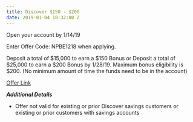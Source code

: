 ```yaml
---
title: Discover $150 - $200
date: 2019-01-04 18:32:00 Z
---
```


Open your account by 1/14/19

Enter Offer Code: NPBE1218 when applying.

Deposit a total of $15,000 to earn a $150 Bonus or Deposit a total of $25,000 to earn a $200 Bonus by 1/28/19. Maximum bonus eligibility is $200. (No minimum amount of time the funds need to be in the account)

[Offer Link](https://www.discover.com/online-banking/savings-lng-04/?cmpgnid=affl-bk-offer&src=NPBE1218&TPR=065&van=Dbank)

***Additional Details***

* Offer not valid for existing or prior Discover savings customers or existing or prior customers with savings accounts